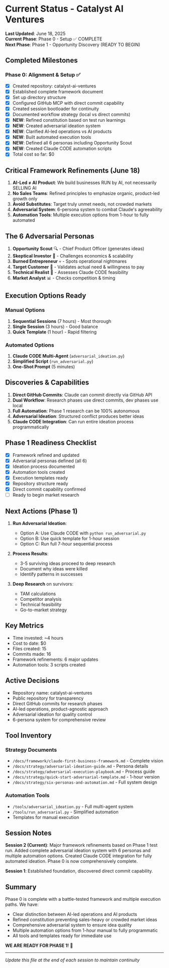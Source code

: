 # Current Status - Catalyst AI Ventures

**Last Updated**: June 18, 2025  
**Current Phase**: Phase 0 - Setup ✅ COMPLETE  
**Next Phase**: Phase 1 - Opportunity Discovery (READY TO BEGIN)

## Completed Milestones

### Phase 0: Alignment & Setup ✅
- [x] Created repository: catalyst-ai-ventures
- [x] Established complete framework document
- [x] Set up directory structure
- [x] Configured GitHub MCP with direct commit capability
- [x] Created session bootloader for continuity
- [x] Documented workflow strategy (local vs direct commits)
- [x] **NEW**: Refined constitution based on test run learnings
- [x] **NEW**: Created adversarial ideation system
- [x] **NEW**: Clarified AI-led operations vs AI products
- [x] **NEW**: Built automated execution tools
- [x] **NEW**: Defined all 6 personas including Opportunity Scout
- [x] **NEW**: Created Claude CODE automation scripts
- [x] Total cost so far: $0

## Critical Framework Refinements (June 18)

1. **AI-Led ≠ AI Product**: We build businesses RUN by AI, not necessarily SELLING AI
2. **No Sales Teams**: Refined principles to emphasize organic, product-led growth only
3. **Avoid Substitutes**: Target truly unmet needs, not crowded markets
4. **Adversarial System**: 6-persona system to combat Claude's agreeability
5. **Automation Tools**: Multiple execution options from 1-hour to fully automated

## The 6 Adversarial Personas

1. **Opportunity Scout** 🔍 - Chief Product Officer (generates ideas)
2. **Skeptical Investor** 🎯 - Challenges economics & scalability
3. **Burned Entrepreneur** 💀 - Spots operational nightmares
4. **Target Customer** 👤 - Validates actual need & willingness to pay
5. **Technical Realist** 🔧 - Assesses Claude CODE feasibility
6. **Market Analyst** 📊 - Checks competition & timing

## Execution Options Ready

### Manual Options
1. **Sequential Sessions** (7 hours) - Most thorough
2. **Single Session** (3 hours) - Good balance
3. **Quick Template** (1 hour) - Rapid filtering

### Automated Options
1. **Claude CODE Multi-Agent** (`adversarial_ideation.py`)
2. **Simplified Script** (`run_adversarial.py`)
3. **One-Shot Prompt** (5 minutes)

## Discoveries & Capabilities

1. **Direct GitHub Commits**: Claude can commit directly via GitHub API
2. **Dual Workflow**: Research phases use direct commits, dev phases use local
3. **Full Automation**: Phase 1 research can be 100% autonomous
4. **Adversarial Ideation**: Structured conflict produces better ideas
5. **Claude CODE Integration**: Can run entire ideation process programmatically

## Phase 1 Readiness Checklist

- [x] Framework refined and updated
- [x] Adversarial personas defined (all 6)
- [x] Ideation process documented
- [x] Automation tools created
- [x] Execution templates ready
- [x] Repository structure ready
- [x] Direct commit capability confirmed
- [ ] Ready to begin market research

## Next Actions (Phase 1)

1. **Run Adversarial Ideation**:
   - Option A: Use Claude CODE with `python run_adversarial.py`
   - Option B: Use quick template for 1-hour session
   - Option C: Run full 7-hour sequential process

2. **Process Results**:
   - 3-5 surviving ideas proceed to deep research
   - Document why ideas were killed
   - Identify patterns in successes

3. **Deep Research** on survivors:
   - TAM calculations
   - Competitor analysis
   - Technical feasibility
   - Go-to-market strategy

## Key Metrics
- Time invested: ~4 hours
- Cost to date: $0
- Files created: 15
- Commits made: 16
- Framework refinements: 6 major updates
- Automation tools: 3 scripts created

## Active Decisions
- Repository name: catalyst-ai-ventures
- Public repository for transparency
- Direct GitHub commits for research phases
- AI-led operations, product-agnostic approach
- Adversarial ideation for quality control
- 6-persona system for comprehensive review

## Tool Inventory

### Strategy Documents
- `/docs/framework/claude-first-business-framework.md` - Complete vision
- `/docs/strategy/adversarial-ideation-guide.md` - Persona details
- `/docs/strategy/adversarial-execution-playbook.md` - Process guide
- `/docs/strategy/quick-start-adversarial-template.md` - 1-hour version
- `/docs/strategy/six-personas-and-automation.md` - Full system design

### Automation Tools
- `/tools/adversarial_ideation.py` - Full multi-agent system
- `/tools/run_adversarial.py` - Simplified automation
- Templates for manual execution

## Session Notes

**Session 2 (Current)**: Major framework refinements based on Phase 1 test run. Added complete adversarial ideation system with 6 personas and multiple automation options. Created Claude CODE integration for fully automated ideation. Phase 0 is now comprehensively complete.

**Session 1**: Established foundation, discovered direct commit capability.

## Summary

Phase 0 is complete with a battle-tested framework and multiple execution paths. We have:
- Clear distinction between AI-led operations and AI products
- Refined constitution preventing sales-heavy or crowded market ideas  
- Comprehensive adversarial system to ensure idea quality
- Multiple automation options from 1-hour manual to fully programmatic
- All tools and templates ready for immediate use

**WE ARE READY FOR PHASE 1!** 🚀

---
*Update this file at the end of each session to maintain continuity*
